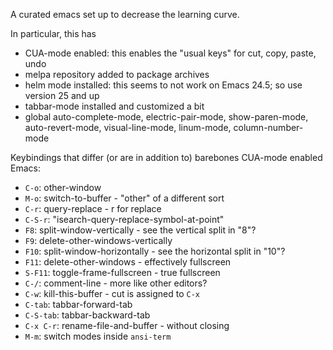 A curated emacs set up to decrease the learning curve.

In particular, this has 

- CUA-mode enabled: this enables the "usual keys" for cut, copy, paste, undo
- melpa repository added to package archives
- helm mode installed: this seems to not work on Emacs 24.5; so use version 25 and up
- tabbar-mode installed and customized a bit
- global auto-complete-mode, electric-pair-mode, show-paren-mode, auto-revert-mode, visual-line-mode, linum-mode, column-number-mode

Keybindings that differ (or are in addition to) barebones CUA-mode enabled Emacs:

- `C-o`: other-window
- `M-o`: switch-to-buffer - "other" of a different sort
- `C-r`: query-replace - r for replace
- `C-S-r`: "isearch-query-replace-symbol-at-point"
- `F8`: split-window-vertically - see the vertical split in "8"?
- `F9`: delete-other-windows-vertically
- `F10`: split-window-horizontally - see the horizontal split in "10"?
- `F11`: delete-other-windows - effectively fullscreen
- `S-F11`: toggle-frame-fullscreen - true fullscreen
- `C-/`: comment-line - more like other editors?
- `C-w`: kill-this-buffer - cut is assigned to `C-x`
- `C-tab`: tabbar-forward-tab
- `C-S-tab`: tabbar-backward-tab
- `C-x C-r`: rename-file-and-buffer - without closing
- `M-m`: switch modes inside `ansi-term`